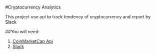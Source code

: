 #Cryptocurrency Analytics

This project use api to track tendency of cryptocurrency and report by Slack

##You will need:
1. [CoinMarketCap Api](https://pro.coinmarketcap.com/)
2. [Slack](https://slack.com/)

